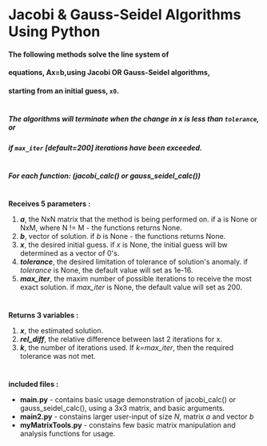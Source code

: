 # Jacobi & Gauss-Seidel Algorithms Using Python

#### The following methods solve the line system of
#### equations, Ax=b,using Jacobi OR Gauss-Seidel algorithms, 
#### starting from an initial guess, ``x0``.
#
##### The algorithms will terminate when the change in x is less than ``tolerance``, or
##### if ``max_iter`` [default=200] iterations have been exceeded.
#
**_For each function:  (jacobi_calc() or gauss_seidel_calc())_**
#
  **Receives 5 parameters :**
1.  **_a_**, the NxN matrix that the method is being performed on.
          if a is None or NxM, where N != M - the functions returns None.
2.  **_b_**, vector of solution. if _b_ is None - the functions returns None.
3. **_x_**,  the desired initial guess.
          if _x_ is None, the initial guess will bw determined as a vector of 0's.
4.  **_tolerance_**, the desired limitation of tolerance of solution's anomaly.
          if _tolerance_ is None, the default value will set as 1e-16.
5.  **_max_iter_**, the maxim number of possible iterations to receive the most exact solution.
          if _max_iter_ is None, the default value will set as 200.
#
  **Returns 3 variables :**
1. **_x_**, the estimated solution.
2.  **_rel_diff_**, the relative difference between last 2
          iterations for x.
3. **_k_**, the number of iterations used. If _k=max_iter_,
          then the required tolerance was not met.
#
**included files :**
- **main.py** - contains basic usage demonstration of jacobi_calc() or gauss_seidel_calc(), using a 3x3 matrix, and basic arguments.
- **main2.py** - constains larger user-input of size _N_, matrix _a_ and vector _b_
- **myMatrixTools.py** - constains few basic matrix manipulation and analysis functions for usage.
